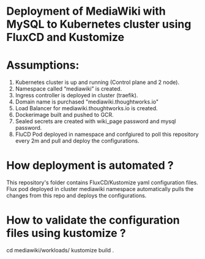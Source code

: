 # Deployment of MediaWiki with MySQL to Kubernetes cluster using FluxCD and Kustomize

# Assumptions:
1. Kubernetes cluster is up and running (Control plane and 2 node).
2. Namespace called “mediawiki” is created.
3. Ingress controller is deployed in cluster (traefik).
4. Domain name is purchased "mediawiki.thoughtworks.io"
5. Load Balancer for mediawiki.thoughtworks.io is created.
6. Dockerimage built and pushed to GCR.
7. Sealed secrets are created with wiki_page password and mysql password.
8. FluCD Pod deployed in namespace and confgiured to poll this repository every 2m and pull and deploy the configurations.

# How deployment is automated ?
This repository's folder contains FluxCD/Kustomize yaml configuration files.
Flux pod deployed in cluster mediawiki namespace automatically pulls the changes from this repo and deploys the configurations.

# How to validate the configuration files using kustomize ?
cd mediawiki/workloads/
kustomize build .
